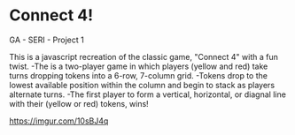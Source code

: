 # Connect 4!
GA - SERI - Project 1
 
This is a javascript recreation of the classic game, "Connect 4" with a fun twist.
-The is a two-player game in which players (yellow and red) take turns
dropping tokens into a 6-row, 7-column grid.
-Tokens drop to the lowest available position within the column
and begin to stack as players alternate turns.
-The first player to form a vertical, horizontal, or diagnal line
with their (yellow or red) tokens, wins!

https://imgur.com/10sBJ4q

